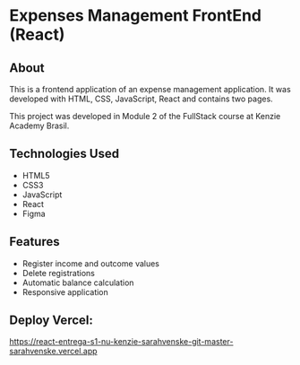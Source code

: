 # Expenses Management FrontEnd (React)

## About
This is a frontend application of an expense management application. It was developed with HTML, CSS, JavaScript, React and contains two pages. 

This project was developed in Module 2 of the FullStack course at Kenzie Academy Brasil.

## Technologies Used
- HTML5
- CSS3
- JavaScript
- React
- Figma

## Features
- Register income and outcome values
- Delete registrations
- Automatic balance calculation
- Responsive application

## Deploy Vercel:
https://react-entrega-s1-nu-kenzie-sarahvenske-git-master-sarahvenske.vercel.app



